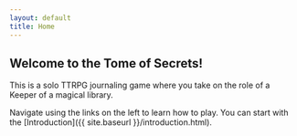 ```yaml
---
layout: default
title: Home
---
```


## Welcome to the Tome of Secrets!

This is a solo TTRPG journaling game where you take on the role of a Keeper of a magical library.

Navigate using the links on the left to learn how to play. You can start with the [Introduction]({{ site.baseurl }}/introduction.html).